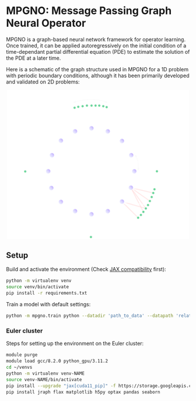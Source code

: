# MPGNO: Message Passing Graph Neural Operator

MPGNO is a graph-based neural network framework for operator learning. Once trained, it can be applied autoregressively on the initial condition of a time-dependant partial differential equation (PDE) to estimate the solution of the PDE at a later time.

Here is a schematic of the graph structure used in MPGNO for a 1D problem with periodic boundary conditions, although it has been primarily developed and validated on 2D problems:
<p align="center"> <img src="assets/multimesh-periodic.svg" alt="multimesh-periodic" width="500"/> </p>


## Setup

Build and activate the environment (Check [JAX compatibility](https://jax.readthedocs.io/en/latest/installation.html) first):
```bash
python -m virtualenv venv
source venv/bin/activate
pip install -r requirements.txt
```

Train a model with default settings:
```bash
python -m mpgno.train python --datadir 'path_to_data' --datapath 'relative_path_to_dataset' --epochs 100 --batch_size 4 --n_train 512 --n_valid 256
```

### Euler cluster
Steps for setting up the environment on the Euler cluster:
```bash
module purge
module load gcc/8.2.0 python_gpu/3.11.2
cd ~/venvs
python -m virtualenv venv-NAME
source venv-NAME/bin/activate
pip install --upgrade "jax[cuda11_pip]" -f https://storage.googleapis.com/jax-releases/jax_cuda_releases.html
pip install jraph flax matplotlib h5py optax pandas seaborn
```
